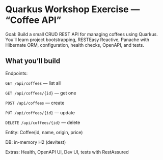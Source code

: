 # Quarkus Workshop Exercise — “Coffee API”

Goal: Build a small CRUD REST API for managing coffees using Quarkus. You’ll learn project bootstrapping, RESTEasy Reactive, Panache with Hibernate ORM, configuration, health checks, OpenAPI, and tests.

## What you’ll build

Endpoints:

`GET /api/coffees` — list all

`GET /api/coffees/{id}` — get one

`POST /api/coffees` — create

`PUT /api/coffees/{id}` — update

`DELETE /api/coffees/{id}` — delete

Entity: Coffee(id, name, origin, price)

DB: in-memory H2 (dev/test)

Extras: Health, OpenAPI UI, Dev UI, tests with RestAssured
